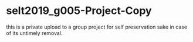 # selt2019_g005-Project-Copy
this is a private upload to a group project for self preservation sake in case of its untimely removal.
